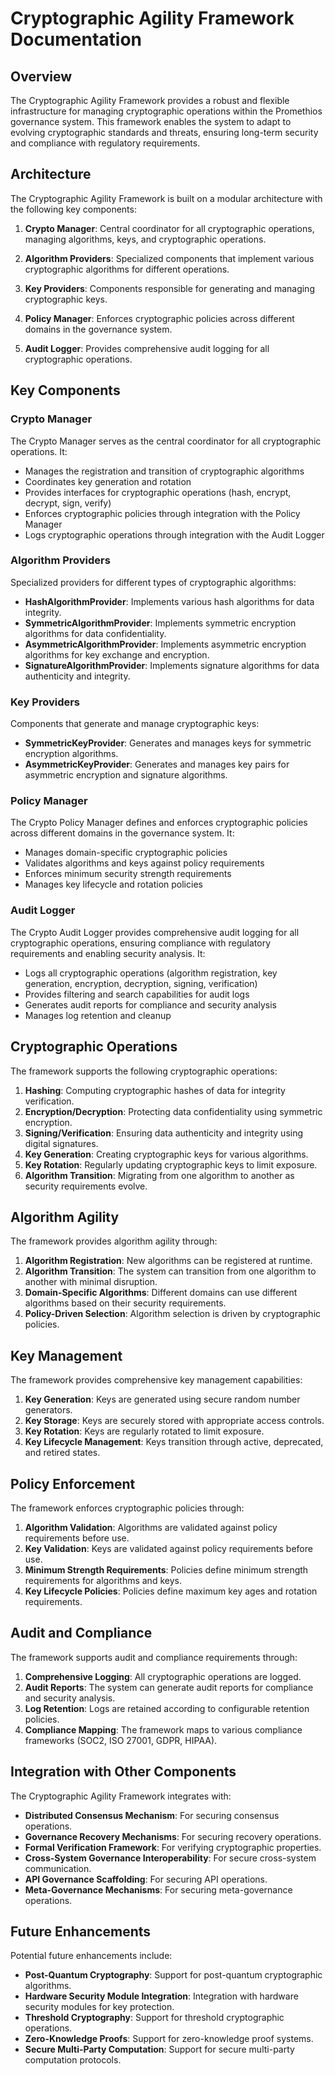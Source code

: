 # Cryptographic Agility Framework Documentation

## Overview

The Cryptographic Agility Framework provides a robust and flexible infrastructure for managing cryptographic operations within the Promethios governance system. This framework enables the system to adapt to evolving cryptographic standards and threats, ensuring long-term security and compliance with regulatory requirements.

## Architecture

The Cryptographic Agility Framework is built on a modular architecture with the following key components:

1. **Crypto Manager**: Central coordinator for all cryptographic operations, managing algorithms, keys, and cryptographic operations.

2. **Algorithm Providers**: Specialized components that implement various cryptographic algorithms for different operations.

3. **Key Providers**: Components responsible for generating and managing cryptographic keys.

4. **Policy Manager**: Enforces cryptographic policies across different domains in the governance system.

5. **Audit Logger**: Provides comprehensive audit logging for all cryptographic operations.

## Key Components

### Crypto Manager

The Crypto Manager serves as the central coordinator for all cryptographic operations. It:

- Manages the registration and transition of cryptographic algorithms
- Coordinates key generation and rotation
- Provides interfaces for cryptographic operations (hash, encrypt, decrypt, sign, verify)
- Enforces cryptographic policies through integration with the Policy Manager
- Logs cryptographic operations through integration with the Audit Logger

### Algorithm Providers

Specialized providers for different types of cryptographic algorithms:

- **HashAlgorithmProvider**: Implements various hash algorithms for data integrity.
- **SymmetricAlgorithmProvider**: Implements symmetric encryption algorithms for data confidentiality.
- **AsymmetricAlgorithmProvider**: Implements asymmetric encryption algorithms for key exchange and encryption.
- **SignatureAlgorithmProvider**: Implements signature algorithms for data authenticity and integrity.

### Key Providers

Components that generate and manage cryptographic keys:

- **SymmetricKeyProvider**: Generates and manages keys for symmetric encryption algorithms.
- **AsymmetricKeyProvider**: Generates and manages key pairs for asymmetric encryption and signature algorithms.

### Policy Manager

The Crypto Policy Manager defines and enforces cryptographic policies across different domains in the governance system. It:

- Manages domain-specific cryptographic policies
- Validates algorithms and keys against policy requirements
- Enforces minimum security strength requirements
- Manages key lifecycle and rotation policies

### Audit Logger

The Crypto Audit Logger provides comprehensive audit logging for all cryptographic operations, ensuring compliance with regulatory requirements and enabling security analysis. It:

- Logs all cryptographic operations (algorithm registration, key generation, encryption, decryption, signing, verification)
- Provides filtering and search capabilities for audit logs
- Generates audit reports for compliance and security analysis
- Manages log retention and cleanup

## Cryptographic Operations

The framework supports the following cryptographic operations:

1. **Hashing**: Computing cryptographic hashes of data for integrity verification.
2. **Encryption/Decryption**: Protecting data confidentiality using symmetric encryption.
3. **Signing/Verification**: Ensuring data authenticity and integrity using digital signatures.
4. **Key Generation**: Creating cryptographic keys for various algorithms.
5. **Key Rotation**: Regularly updating cryptographic keys to limit exposure.
6. **Algorithm Transition**: Migrating from one algorithm to another as security requirements evolve.

## Algorithm Agility

The framework provides algorithm agility through:

1. **Algorithm Registration**: New algorithms can be registered at runtime.
2. **Algorithm Transition**: The system can transition from one algorithm to another with minimal disruption.
3. **Domain-Specific Algorithms**: Different domains can use different algorithms based on their security requirements.
4. **Policy-Driven Selection**: Algorithm selection is driven by cryptographic policies.

## Key Management

The framework provides comprehensive key management capabilities:

1. **Key Generation**: Keys are generated using secure random number generators.
2. **Key Storage**: Keys are securely stored with appropriate access controls.
3. **Key Rotation**: Keys are regularly rotated to limit exposure.
4. **Key Lifecycle Management**: Keys transition through active, deprecated, and retired states.

## Policy Enforcement

The framework enforces cryptographic policies through:

1. **Algorithm Validation**: Algorithms are validated against policy requirements before use.
2. **Key Validation**: Keys are validated against policy requirements before use.
3. **Minimum Strength Requirements**: Policies define minimum strength requirements for algorithms and keys.
4. **Key Lifecycle Policies**: Policies define maximum key ages and rotation requirements.

## Audit and Compliance

The framework supports audit and compliance requirements through:

1. **Comprehensive Logging**: All cryptographic operations are logged.
2. **Audit Reports**: The system can generate audit reports for compliance and security analysis.
3. **Log Retention**: Logs are retained according to configurable retention policies.
4. **Compliance Mapping**: The framework maps to various compliance frameworks (SOC2, ISO 27001, GDPR, HIPAA).

## Integration with Other Components

The Cryptographic Agility Framework integrates with:

- **Distributed Consensus Mechanism**: For securing consensus operations.
- **Governance Recovery Mechanisms**: For securing recovery operations.
- **Formal Verification Framework**: For verifying cryptographic properties.
- **Cross-System Governance Interoperability**: For secure cross-system communication.
- **API Governance Scaffolding**: For securing API operations.
- **Meta-Governance Mechanisms**: For securing meta-governance operations.

## Future Enhancements

Potential future enhancements include:

- **Post-Quantum Cryptography**: Support for post-quantum cryptographic algorithms.
- **Hardware Security Module Integration**: Integration with hardware security modules for key protection.
- **Threshold Cryptography**: Support for threshold cryptographic operations.
- **Zero-Knowledge Proofs**: Support for zero-knowledge proof systems.
- **Secure Multi-Party Computation**: Support for secure multi-party computation protocols.

